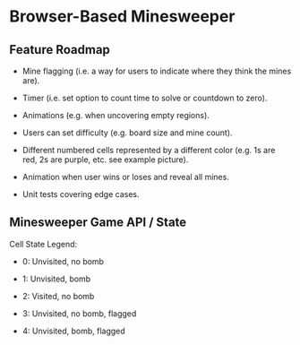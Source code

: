 # Browser-Based Minesweeper

## Feature Roadmap

- Mine flagging (i.e. a way for users to indicate where they think the mines are).

- Timer (i.e. set option to count time to solve or countdown to zero).

- Animations (e.g. when uncovering empty regions).

- Users can set difficulty (e.g. board size and mine count).

- Different numbered cells represented by a different color (e.g. 1s are red, 2s are purple, etc. see example picture).

- Animation when user wins or loses and reveal all mines.

- Unit tests covering edge cases.

## Minesweeper Game API / State

Cell State Legend:

- 0: Unvisited, no bomb

- 1: Unvisited, bomb

- 2: Visited, no bomb

- 3: Unvisited, no bomb, flagged

- 4: Unvisited, bomb, flagged
